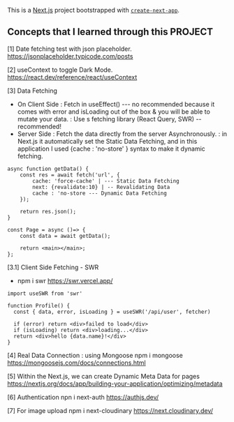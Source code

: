 This is a [Next.js](https://nextjs.org/) project bootstrapped with [`create-next-app`](https://github.com/vercel/next.js/tree/canary/packages/create-next-app).

## Concepts that I learned through this PROJECT
[1] Date fetching test with json placeholder.
https://jsonplaceholder.typicode.com/posts

[2] useContext to toggle Dark Mode.
https://react.dev/reference/react/useContext

[3] Data Fetching
- On Client Side : Fetch in useEffect() --- no recommended because it comes with error and isLoading out of the box & you will be able to mutate your data.
                 : Use s fetching library (React Query, SWR)  -- recommended!
- Server Side   : Fetch the data directly from the server Asynchronously.
                : in Next.js it automatically set the Static Data Fetching, and in this application I used {cache : 'no-store' } syntax to make it dynamic fetching.
```
async function getData() {
    const res = await fetch('url', {
        cache: 'force-cache' | --- Static Data Fetching
        next: {revalidate:10} | -- Revalidating Data
        cache : 'no-store --- Dynamic Data Fetching
    });

    return res.json();
}

const Page = async ()=> {
    const data = await getData();

    return <main></main>;
};
```
[3.1] Client Side Fetching - SWR
- npm i swr
https://swr.vercel.app/
```
import useSWR from 'swr'
 
function Profile() {
  const { data, error, isLoading } = useSWR('/api/user', fetcher)
 
  if (error) return <div>failed to load</div>
  if (isLoading) return <div>loading...</div>
  return <div>hello {data.name}!</div>
}
```

[4] Real Data Connection : using Mongoose
npm i mongoose
https://mongoosejs.com/docs/connections.html

[5] Within the Next.js, we can create Dynamic Meta Data for pages
https://nextjs.org/docs/app/building-your-application/optimizing/metadata

[6] Authentication
npn i next-auth
https://authjs.dev/

[7] For image upload
npm i next-cloudinary
https://next.cloudinary.dev/
